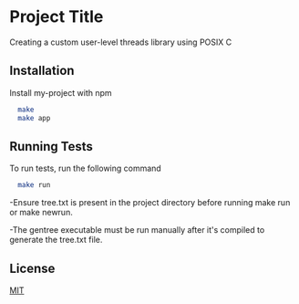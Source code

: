 
# Project Title

Creating a custom user-level threads library using POSIX C


## Installation

Install my-project with npm

```bash
  make
  make app
```
    
    
## Running Tests

To run tests, run the following command

```bash
  make run
```

-Ensure tree.txt is present in the project directory before running make run or make newrun.

-The gentree executable must be run manually after it's compiled to generate the tree.txt file.
## License

[MIT](https://choosealicense.com/licenses/mit/)

